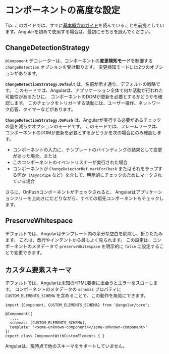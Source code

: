 # コンポーネントの高度な設定

Tip: このガイドでは、すでに[基本概念のガイド](essentials)を読んでいることを前提としています。Angularを初めて使用する場合は、最初にそちらを読んでください。

## ChangeDetectionStrategy

`@Component` デコレーターは、コンポーネントの**変更検知モード**を制御する `changeDetection` オプションを受け取ります。
変更検知モードには2つのオプションがあります。

**`ChangeDetectionStrategy.Default`** は、名前が示す通り、デフォルトの戦略です。
このモードでは、Angularは、アプリケーション全体で何か活動が行われた可能性があるたびに、
コンポーネントのDOMが更新を必要とするかどうかを確認します。
このチェックをトリガーする活動には、ユーザー操作、ネットワーク応答、タイマーなどがあります。

**`ChangeDetectionStrategy.OnPush`** は、Angularが実行する必要があるチェックの量を減らすオプションのモードです。
このモードでは、フレームワークは、コンポーネントのDOMが更新を必要とするかどうかを次の場合にのみ確認します。

- コンポーネントの入力に、テンプレートのバインディングの結果として変更があった場合、または
- このコンポーネントのイベントリスナーが実行された場合
- コンポーネントが `ChangeDetectorRef.markForCheck` またはそれをラップする何か（`AsyncPipe` など）を介して、明示的にチェックのためにマークされている場合

さらに、OnPushコンポーネントがチェックされると、
Angularはアプリケーションツリーを上向きにたどりながら、すべての祖先コンポーネントもチェックします。

## PreserveWhitespace

デフォルトでは、Angularはテンプレート内の余分な空白を削除し、折りたたみます。
これは、改行やインデントから最もよく見られます。
この設定は、コンポーネントのメタデータで `preserveWhitespace` を明示的に `false` に設定することで変更できます。

## カスタム要素スキーマ

デフォルトでは、Angularは未知のHTML要素に出会うとエラーをスローします。
コンポーネントのメタデータの `schemas` プロパティに
`CUSTOM_ELEMENTS_SCHEMA` を含めることで、この動作を無効にできます。

```angular-ts
import {Component, CUSTOM_ELEMENTS_SCHEMA} from '@angular/core';

@Component({
  ...,
  schemas: [CUSTOM_ELEMENTS_SCHEMA],
  template: '<some-unknown-component></some-unknown-component>'
})
export class ComponentWithCustomElements { }
```

Angularは、現時点で他のスキーマをサポートしていません。

